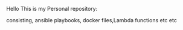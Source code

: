 Hello This is my Personal repository:

consisting, ansible playbooks, docker files,Lambda functions etc etc
